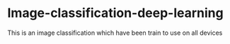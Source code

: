 # Image-classification-deep-learning
This is an image classification which have been train to use on all devices
